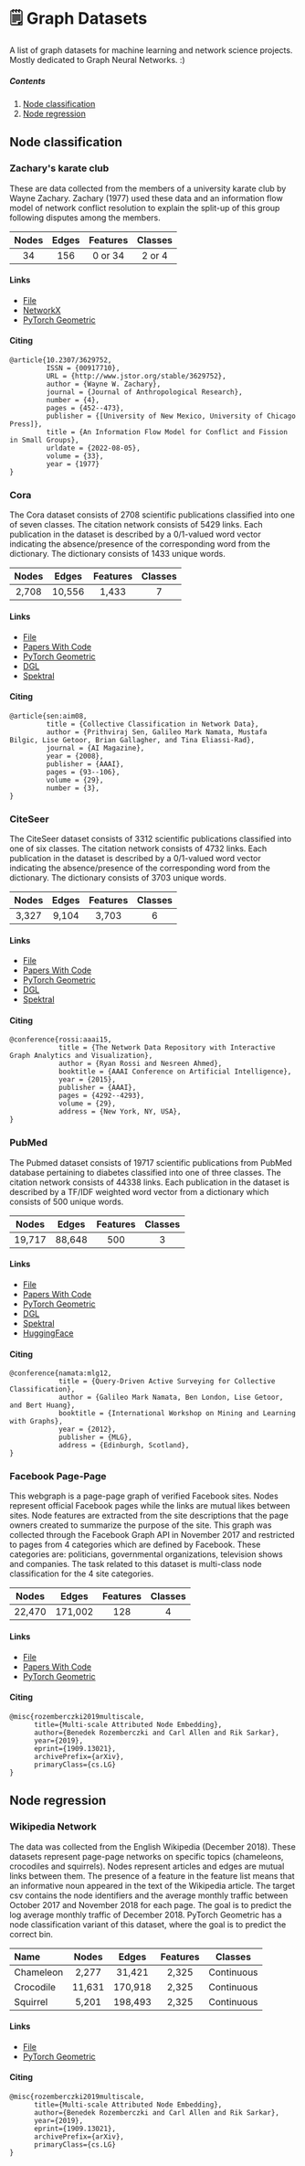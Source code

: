 # 🗒️ Graph Datasets
A list of graph datasets for machine learning and network science projects. Mostly dedicated to Graph Neural Networks. :)

##### Contents   

1. [Node classification](#node-classification)
2. [Node regression](#node-regression)

## Node classification

### Zachary's karate club

These are data collected from the members of a university karate club by Wayne Zachary. Zachary (1977) used these data and an information flow model of network conflict resolution to explain the split-up of this group following disputes among the members.

| **Nodes** | **Edges** | **Features** | **Classes** |
|:---:|:---:|:---:|:---:|
| 34 | 156 | 0 or 34 | 2 or 4 |

#### Links
* [File](http://vlado.fmf.uni-lj.si/pub/networks/data/Ucinet/UciData.htm)
* [NetworkX](https://networkx.org/documentation/stable/auto_examples/graph/plot_karate_club.htm)
* [PyTorch Geometric](https://pytorch-geometric.readthedocs.io/en/latest/modules/datasets.html#torch_geometric.datasets.KarateClub)

#### Citing
```
@article{10.2307/3629752,
         ISSN = {00917710},
         URL = {http://www.jstor.org/stable/3629752},
         author = {Wayne W. Zachary},
         journal = {Journal of Anthropological Research},
         number = {4},
         pages = {452--473},
         publisher = {[University of New Mexico, University of Chicago Press]},
         title = {An Information Flow Model for Conflict and Fission in Small Groups},
         urldate = {2022-08-05},
         volume = {33},
         year = {1977}
}
```

### Cora

The Cora dataset consists of 2708 scientific publications classified into one of seven classes. The citation network consists of 5429 links. Each publication in the dataset is described by a 0/1-valued word vector indicating the absence/presence of the corresponding word from the dictionary. The dictionary consists of 1433 unique words.

| **Nodes** | **Edges** | **Features** | **Classes** |
|:---:|:---:|:---:|:---:|
| 2,708 | 10,556 | 1,433 | 7 |

#### Links
* [File](https://linqs.org/datasets/#cora)
* [Papers With Code](https://paperswithcode.com/dataset/cora)
* [PyTorch Geometric](https://pytorch-geometric.readthedocs.io/en/latest/modules/datasets.html#torch_geometric.datasets.Planetoid)
* [DGL](https://docs.dgl.ai/generated/dgl.data.CoraGraphDataset.html#dgl.data.CoraGraphDataset)
* [Spektral](https://graphneural.network/datasets/#citation)

#### Citing
```
@article{sen:aim08,
         title = {Collective Classification in Network Data},
         author = {Prithviraj Sen, Galileo Mark Namata, Mustafa Bilgic, Lise Getoor, Brian Gallagher, and Tina Eliassi-Rad},
         journal = {AI Magazine},
         year = {2008},
         publisher = {AAAI},
         pages = {93--106},
         volume = {29},
         number = {3},
}
```

### CiteSeer

The CiteSeer dataset consists of 3312 scientific publications classified into one of six classes. The citation network consists of 4732 links. Each publication in the dataset is described by a 0/1-valued word vector indicating the absence/presence of the corresponding word from the dictionary. The dictionary consists of 3703 unique words.

| **Nodes** | **Edges** | **Features** | **Classes** |
|:---:|:---:|:---:|:---:|
| 3,327 | 9,104 | 3,703 | 6 |

#### Links
* [File](https://linqs.org/datasets/#citeseer-doc-classification)
* [Papers With Code](https://paperswithcode.com/dataset/citeseer)
* [PyTorch Geometric](https://pytorch-geometric.readthedocs.io/en/latest/modules/datasets.html#torch_geometric.datasets.Planetoid)
* [DGL](https://docs.dgl.ai/generated/dgl.data.CiteseerGraphDataset.html#dgl.data.CiteseerGraphDataset)
* [Spektral](https://graphneural.network/datasets/#citation)

#### Citing
```
@conference{rossi:aaai15,
            title = {The Network Data Repository with Interactive Graph Analytics and Visualization},
            author = {Ryan Rossi and Nesreen Ahmed},
            booktitle = {AAAI Conference on Artificial Intelligence},
            year = {2015},
            publisher = {AAAI},
            pages = {4292--4293},
            volume = {29},
            address = {New York, NY, USA},
}
```

### PubMed

The Pubmed dataset consists of 19717 scientific publications from PubMed database pertaining to diabetes classified into one of three classes. The citation network consists of 44338 links. Each publication in the dataset is described by a TF/IDF weighted word vector from a dictionary which consists of 500 unique words.

| **Nodes** | **Edges** | **Features** | **Classes** |
|:---:|:---:|:---:|:---:|
| 19,717 | 88,648 | 500 | 3 |

#### Links
* [File](https://linqs.org/datasets/#pubmed-diabetes)
* [Papers With Code](https://paperswithcode.com/dataset/pubmed)
* [PyTorch Geometric](https://pytorch-geometric.readthedocs.io/en/latest/modules/datasets.html#torch_geometric.datasets.Planetoid)
* [DGL](https://docs.dgl.ai/generated/dgl.data.PubmedGraphDataset.html#dgl.data.PubmedGraphDataset)
* [Spektral](https://graphneural.network/datasets/#citation)
* [HuggingFace](https://huggingface.co/datasets/pubmed)

#### Citing
```
@conference{namata:mlg12,
            title = {Query-Driven Active Surveying for Collective Classification},
            author = {Galileo Mark Namata, Ben London, Lise Getoor, and Bert Huang},
            booktitle = {International Workshop on Mining and Learning with Graphs},
            year = {2012},
            publisher = {MLG},
            address = {Edinburgh, Scotland},
}
```

### Facebook Page-Page

This webgraph is a page-page graph of verified Facebook sites. Nodes represent official Facebook pages while the links are mutual likes between sites. Node features are extracted from the site descriptions that the page owners created to summarize the purpose of the site. This graph was collected through the Facebook Graph API in November 2017 and restricted to pages from 4 categories which are defined by Facebook. These categories are: politicians, governmental organizations, television shows and companies. The task related to this dataset is multi-class node classification for the 4 site categories.

| **Nodes** | **Edges** | **Features** | **Classes** |
|:---:|:---:|:---:|:---:|
| 22,470 | 171,002 | 128 | 4 |

#### Links
* [File](http://snap.stanford.edu/data/facebook-large-page-page-network.html)
* [Papers With Code](https://paperswithcode.com/dataset/facebook-page-page)
* [PyTorch Geometric](https://pytorch-geometric.readthedocs.io/en/latest/modules/datasets.html#torch_geometric.datasets.FacebookPagePage)

#### Citing
```
@misc{rozemberczki2019multiscale,
      title={Multi-scale Attributed Node Embedding},
      author={Benedek Rozemberczki and Carl Allen and Rik Sarkar},
      year={2019},
      eprint={1909.13021},
      archivePrefix={arXiv},
      primaryClass={cs.LG}
}
```
## Node regression

### Wikipedia Network

The data was collected from the English Wikipedia (December 2018). These datasets represent page-page networks on specific topics (chameleons, crocodiles and squirrels). Nodes represent articles and edges are mutual links between them. The presence of a feature in the feature list means that an informative noun appeared in the text of the Wikipedia article. The target csv contains the node identifiers and the average monthly traffic between October 2017 and November 2018 for each page. The goal is to predict the log average monthly traffic of December 2018. PyTorch Geometric has a node classification variant of this dataset, where the goal is to predict the correct bin.

| **Name** | **Nodes** | **Edges** | **Features** | **Classes** |
|:---|:---:|:---:|:---:|:---:|
| Chameleon | 2,277 | 31,421 | 2,325 | Continuous |
| Crocodile | 11,631 | 170,918 | 2,325 | Continuous |
| Squirrel | 5,201 | 198,493 | 2,325 | Continuous |

#### Links
* [File](https://snap.stanford.edu/data/wikipedia-article-networks.html)
* [PyTorch Geometric](https://pytorch-geometric.readthedocs.io/en/latest/modules/datasets.html#torch_geometric.datasets.WikipediaNetwork)

#### Citing
```
@misc{rozemberczki2019multiscale,
      title={Multi-scale Attributed Node Embedding},
      author={Benedek Rozemberczki and Carl Allen and Rik Sarkar},
      year={2019},
      eprint={1909.13021},
      archivePrefix={arXiv},
      primaryClass={cs.LG}
}
```
